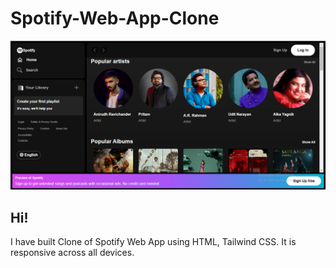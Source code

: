 # Spotify-Web-App-Clone
![Design preview for Spotify Clone](./design/Spotify.PNG)

## Hi!
I have built Clone of Spotify Web App using HTML, Tailwind CSS. It is responsive across all devices.
